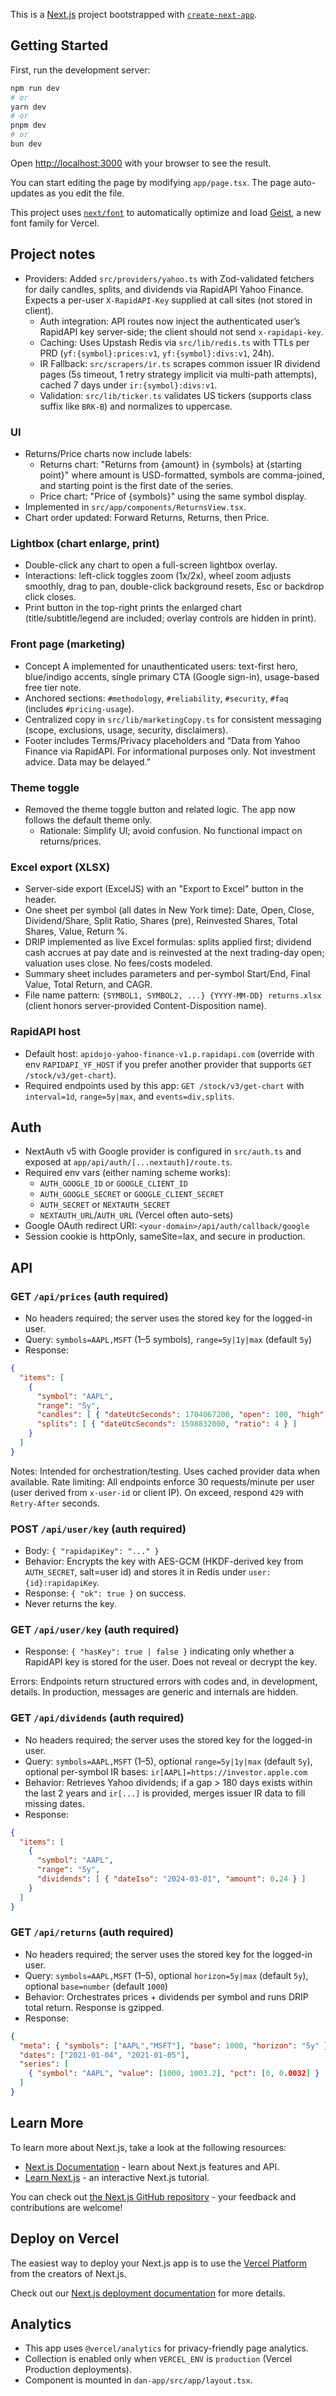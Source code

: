 This is a [Next.js](https://nextjs.org) project bootstrapped with [`create-next-app`](https://nextjs.org/docs/app/api-reference/cli/create-next-app).

## Getting Started

First, run the development server:

```bash
npm run dev
# or
yarn dev
# or
pnpm dev
# or
bun dev
```

Open [http://localhost:3000](http://localhost:3000) with your browser to see the result.

You can start editing the page by modifying `app/page.tsx`. The page auto-updates as you edit the file.

This project uses [`next/font`](https://nextjs.org/docs/app/building-your-application/optimizing/fonts) to automatically optimize and load [Geist](https://vercel.com/font), a new font family for Vercel.

## Project notes

- Providers: Added `src/providers/yahoo.ts` with Zod-validated fetchers for daily candles, splits, and dividends via RapidAPI Yahoo Finance. Expects a per-user `X-RapidAPI-Key` supplied at call sites (not stored in client).
  - Auth integration: API routes now inject the authenticated user’s RapidAPI key server-side; the client should not send `x-rapidapi-key`.
  - Caching: Uses Upstash Redis via `src/lib/redis.ts` with TTLs per PRD (`yf:{symbol}:prices:v1`, `yf:{symbol}:divs:v1`, 24h).
  - IR Fallback: `src/scrapers/ir.ts` scrapes common issuer IR dividend pages (5s timeout, 1 retry strategy implicit via multi-path attempts), cached 7 days under `ir:{symbol}:divs:v1`.
  - Validation: `src/lib/ticker.ts` validates US tickers (supports class suffix like `BRK-B`) and normalizes to uppercase.
  
### UI

- Returns/Price charts now include labels:
  - Returns chart: "Returns from {amount} in {symbols} at {starting point}" where amount is USD-formatted, symbols are comma-joined, and starting point is the first date of the series.
  - Price chart: "Price of {symbols}" using the same symbol display.
- Implemented in `src/app/components/ReturnsView.tsx`.
- Chart order updated: Forward Returns, Returns, then Price.

### Lightbox (chart enlarge, print)

- Double-click any chart to open a full-screen lightbox overlay.
- Interactions: left-click toggles zoom (1x/2x), wheel zoom adjusts smoothly, drag to pan, double-click background resets, Esc or backdrop click closes.
- Print button in the top-right prints the enlarged chart (title/subtitle/legend are included; overlay controls are hidden in print).

### Front page (marketing)

- Concept A implemented for unauthenticated users: text-first hero, blue/indigo accents, single primary CTA (Google sign-in), usage-based free tier note.
- Anchored sections: `#methodology`, `#reliability`, `#security`, `#faq` (includes `#pricing-usage`).
- Centralized copy in `src/lib/marketingCopy.ts` for consistent messaging (scope, exclusions, usage, security, disclaimers).
- Footer includes Terms/Privacy placeholders and “Data from Yahoo Finance via RapidAPI. For informational purposes only. Not investment advice. Data may be delayed.”

### Theme toggle

- Removed the theme toggle button and related logic. The app now follows the default theme only.
  - Rationale: Simplify UI; avoid confusion. No functional impact on returns/prices.

### Excel export (XLSX)

- Server-side export (ExcelJS) with an "Export to Excel" button in the header.
- One sheet per symbol (all dates in New York time): Date, Open, Close, Dividend/Share, Split Ratio, Shares (pre), Reinvested Shares, Total Shares, Value, Return %.
- DRIP implemented as live Excel formulas: splits applied first; dividend cash accrues at pay date and is reinvested at the next trading-day open; valuation uses close. No fees/costs modeled.
- Summary sheet includes parameters and per-symbol Start/End, Final Value, Total Return, and CAGR.
- File name pattern: `{SYMBOL1, SYMBOL2, ...} {YYYY-MM-DD} returns.xlsx` (client honors server-provided Content-Disposition name).

### RapidAPI host

- Default host: `apidojo-yahoo-finance-v1.p.rapidapi.com` (override with env `RAPIDAPI_YF_HOST` if you prefer another provider that supports `GET /stock/v3/get-chart`).
- Required endpoints used by this app: `GET /stock/v3/get-chart` with `interval=1d`, `range=5y|max`, and `events=div,splits`.

## Auth

- NextAuth v5 with Google provider is configured in `src/auth.ts` and exposed at `app/api/auth/[...nextauth]/route.ts`.
- Required env vars (either naming scheme works):
  - `AUTH_GOOGLE_ID` or `GOOGLE_CLIENT_ID`
  - `AUTH_GOOGLE_SECRET` or `GOOGLE_CLIENT_SECRET`
  - `AUTH_SECRET` or `NEXTAUTH_SECRET`
  - `NEXTAUTH_URL`/`AUTH_URL` (Vercel often auto-sets)
- Google OAuth redirect URI: `<your-domain>/api/auth/callback/google`
- Session cookie is httpOnly, sameSite=lax, and secure in production.

## API

### GET `/api/prices` (auth required)

- No headers required; the server uses the stored key for the logged-in user.
- Query: `symbols=AAPL,MSFT` (1–5 symbols), `range=5y|1y|max` (default `5y`)
- Response:

```json
{
  "items": [
    {
      "symbol": "AAPL",
      "range": "5y",
      "candles": [ { "dateUtcSeconds": 1704067200, "open": 100, "high": 101, "low": 99, "close": 100.5, "volume": 123, "adjClose": 100.5 } ],
      "splits": [ { "dateUtcSeconds": 1598832000, "ratio": 4 } ]
    }
  ]
}
```

Notes: Intended for orchestration/testing. Uses cached provider data when available.
Rate limiting: All endpoints enforce 30 requests/minute per user (user derived from `x-user-id` or client IP). On exceed, respond `429` with `Retry-After` seconds.

### POST `/api/user/key` (auth required)

- Body: `{ "rapidapiKey": "..." }`
- Behavior: Encrypts the key with AES-GCM (HKDF-derived key from `AUTH_SECRET`, salt=user id) and stores it in Redis under `user:{id}:rapidapiKey`.
- Response: `{ "ok": true }` on success.
- Never returns the key.

### GET `/api/user/key` (auth required)

- Response: `{ "hasKey": true | false }` indicating only whether a RapidAPI key is stored for the user. Does not reveal or decrypt the key.

Errors: Endpoints return structured errors with codes and, in development, details. In production, messages are generic and internals are hidden.

### GET `/api/dividends` (auth required)

- No headers required; the server uses the stored key for the logged-in user.
- Query: `symbols=AAPL,MSFT` (1–5), optional `range=5y|1y|max` (default `5y`), optional per-symbol IR bases: `ir[AAPL]=https://investor.apple.com`
- Behavior: Retrieves Yahoo dividends; if a gap > 180 days exists within the last 2 years and `ir[...]` is provided, merges issuer IR data to fill missing dates.
- Response:

```json
{
  "items": [
    {
      "symbol": "AAPL",
      "range": "5y",
      "dividends": [ { "dateIso": "2024-03-01", "amount": 0.24 } ]
    }
  ]
}
```

### GET `/api/returns` (auth required)

- No headers required; the server uses the stored key for the logged-in user.
- Query: `symbols=AAPL,MSFT` (1–5), optional `horizon=5y|max` (default `5y`), optional `base=number` (default `1000`)
- Behavior: Orchestrates prices + dividends per symbol and runs DRIP total return. Response is gzipped.
- Response:

```json
{
  "meta": { "symbols": ["AAPL","MSFT"], "base": 1000, "horizon": "5y" },
  "dates": ["2021-01-04", "2021-01-05"],
  "series": [
    { "symbol": "AAPL", "value": [1000, 1003.2], "pct": [0, 0.0032] }
  ]
}
```

## Learn More

To learn more about Next.js, take a look at the following resources:

- [Next.js Documentation](https://nextjs.org/docs) - learn about Next.js features and API.
- [Learn Next.js](https://nextjs.org/learn) - an interactive Next.js tutorial.

You can check out [the Next.js GitHub repository](https://github.com/vercel/next.js) - your feedback and contributions are welcome!

## Deploy on Vercel

The easiest way to deploy your Next.js app is to use the [Vercel Platform](https://vercel.com/new?utm_medium=default-template&filter=next.js&utm_source=create-next-app&utm_campaign=create-next-app-readme) from the creators of Next.js.

Check out our [Next.js deployment documentation](https://nextjs.org/docs/app/building-your-application/deploying) for more details.

## Analytics

- This app uses `@vercel/analytics` for privacy-friendly page analytics.
- Collection is enabled only when `VERCEL_ENV` is `production` (Vercel Production deployments).
- Component is mounted in `dan-app/src/app/layout.tsx`.